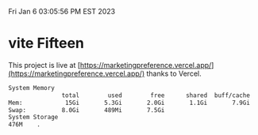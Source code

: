 Fri Jan  6 03:05:56 PM EST 2023

# vite Fifteen


This project is live at [https://marketingpreference.vercel.app/](https://marketingpreference.vercel.app/) thanks to Vercel.

```bash
System Memory
               total        used        free      shared  buff/cache   available
Mem:            15Gi       5.3Gi       2.0Gi       1.1Gi       7.9Gi       8.5Gi
Swap:          8.0Gi       489Mi       7.5Gi
System Storage
476M	.
```
